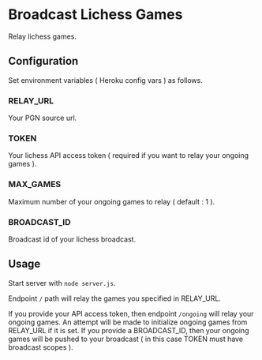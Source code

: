 # Broadcast Lichess Games

Relay lichess games.

## Configuration

Set environment variables ( Heroku config vars ) as follows.

### RELAY_URL

Your PGN source url.

### TOKEN

Your lichess API access token ( required if you want to relay your ongoing games ).

### MAX_GAMES

Maximum number of your ongoing games to relay ( default : 1 ).

### BROADCAST_ID

Broadcast id of your lichess broadcast.

## Usage

Start server with `node server.js`.

Endpoint `/` path will relay the games you specified in RELAY_URL.

If you provide your API access token, then endpoint `/ongoing` will relay your ongoing games. An attempt will be made to initialize ongoing games from RELAY_URL if it is set. If you provide a BROADCAST_ID, then your ongoing games will be pushed to your broadcast ( in this case TOKEN must have broadcast scopes ).
